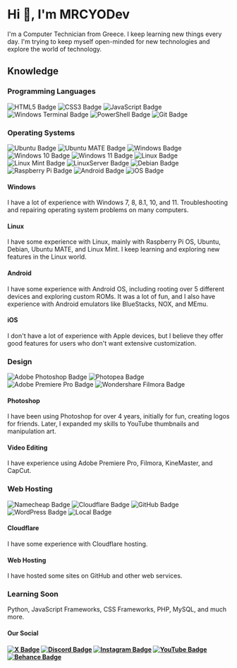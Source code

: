 <h1>Hi 👋, I'm MRCYODev</h1>
    <p>I'm a Computer Technician from Greece. I keep learning new things every day. I'm trying to keep myself open-minded for new technologies and explore the world of technology.</p>
    <h2>Knowledge</h2>
    <h3>Programming Languages</h3>
    <p>
        <img src="https://img.shields.io/badge/HTML5-E34F26?logo=html5&logoColor=fff&style=for-the-badge" alt="HTML5 Badge">
        <img src="https://img.shields.io/badge/CSS3-1572B6?logo=css3&logoColor=fff&style=for-the-badge" alt="CSS3 Badge">
        <img src="https://img.shields.io/badge/JavaScript-F7DF1E?logo=javascript&logoColor=000&style=for-the-badge" alt="JavaScript Badge">
<img src="https://img.shields.io/badge/Windows%20Terminal-4D4D4D?logo=windowsterminal&logoColor=fff&style=for-the-badge" alt="Windows Terminal Badge">
        <img src="https://img.shields.io/badge/PowerShell-5391FE?logo=powershell&logoColor=fff&style=for-the-badge" alt="PowerShell Badge">
        <img src="https://img.shields.io/badge/Git-F05032?logo=git&logoColor=fff&style=for-the-badge" alt="Git Badge">
    </p>
    <h3>Operating Systems</h3>
    <p>
        <img src="https://img.shields.io/badge/Ubuntu-E95420?logo=ubuntu&logoColor=fff&style=for-the-badge" alt="Ubuntu Badge">
        <img src="https://img.shields.io/badge/Ubuntu%20MATE-84A454?logo=ubuntumate&logoColor=fff&style=for-the-badge" alt="Ubuntu MATE Badge">
        <img src="https://img.shields.io/badge/Windows-0078D4?logo=windows&logoColor=fff&style=for-the-badge" alt="Windows Badge">
        <img src="https://img.shields.io/badge/Windows%2010-0078D6?logo=windows10&logoColor=fff&style=for-the-badge" alt="Windows 10 Badge">
        <img src="https://img.shields.io/badge/Windows%2011-0078D4?logo=windows11&logoColor=fff&style=for-the-badge" alt="Windows 11 Badge">
        <img src="https://img.shields.io/badge/Linux-FCC624?logo=linux&logoColor=000&style=for-the-badge" alt="Linux Badge">
        <img src="https://img.shields.io/badge/Linux%20Mint-87CF3E?logo=linuxmint&logoColor=fff&style=for-the-badge" alt="Linux Mint Badge">
        <img src="https://img.shields.io/badge/LinuxServer-DA3B8A?logo=linuxserver&logoColor=fff&style=for-the-badge" alt="LinuxServer Badge">
        <img src="https://img.shields.io/badge/Debian-A81D33?logo=debian&logoColor=fff&style=for-the-badge" alt="Debian Badge">
        <img src="https://img.shields.io/badge/Raspberry%20Pi-A22846?logo=raspberrypi&logoColor=fff&style=for-the-badge" alt="Raspberry Pi Badge">
        <img src="https://img.shields.io/badge/Android-34A853?logo=android&logoColor=fff&style=for-the-badge" alt="Android Badge">
        <img src="https://img.shields.io/badge/iOS-000?logo=ios&logoColor=fff&style=for-the-badge" alt="iOS Badge">
    </p>
    <h4>Windows </h4>
    <p>I have a lot of experience with Windows 7, 8, 8.1, 10, and 11. Troubleshooting and repairing operating system problems on many computers.</p>
    <h4>Linux</h4>
    <p>I have some experience with Linux, mainly with Raspberry Pi OS, Ubuntu, Debian, Ubuntu MATE, and Linux Mint. I keep learning and exploring new features in the Linux world.</p>
    <h4>Android</h4>
    <p>I have some experience with Android OS, including rooting over 5 different devices and exploring custom ROMs. It was a lot of fun, and I also have experience with Android emulators like BlueStacks, NOX, and MEmu.</p>
    <h4>iOS</h4>
    <p>I don't have a lot of experience with Apple devices, but I believe they offer good features for users who don't want extensive customization.</p>
    <h3>Design</h3>
    <p>
        <img src="https://img.shields.io/badge/Adobe%20Photoshop-31A8FF?logo=adobephotoshop&logoColor=fff&style=for-the-badge" alt="Adobe Photoshop Badge">
        <img src="https://img.shields.io/badge/Photopea-18A497?logo=photopea&logoColor=fff&style=for-the-badge" alt="Photopea Badge">
        <img src="https://img.shields.io/badge/Adobe%20Premiere%20Pro-99F?logo=adobepremierepro&logoColor=fff&style=for-the-badge" alt="Adobe Premiere Pro Badge">
        <img src="https://img.shields.io/badge/Wondershare%20Filmora-07273D?logo=wondersharefilmora&logoColor=fff&style=for-the-badge" alt="Wondershare Filmora Badge">
    </p>
    <h4>Photoshop</h4>
    <p>I have been using Photoshop for over 4 years, initially for fun, creating logos for friends. Later, I expanded my skills to YouTube thumbnails and manipulation art.</p>
    <h4>Video Editing</h4>
    <p>I have experience using Adobe Premiere Pro, Filmora, KineMaster, and CapCut.</p>
    <h3>Web Hosting</h3>
    <p>
    <img src="https://img.shields.io/badge/Namecheap-DE3723?logo=namecheap&logoColor=fff&style=for-the-badge" alt="Namecheap Badge">
    <img src="https://img.shields.io/badge/Cloudflare-F38020?logo=cloudflare&logoColor=fff&style=for-the-badge" alt="Cloudflare Badge">
    <img src="https://img.shields.io/badge/GitHub-181717?logo=github&logoColor=fff&style=for-the-badge" alt="GitHub Badge">
    <img src="https://img.shields.io/badge/WordPress-21759B?logo=wordpress&logoColor=fff&style=for-the-badge" alt="WordPress Badge">
    <img src="https://img.shields.io/badge/Local-51BB7B?logo=local&logoColor=fff&style=for-the-badge" alt="Local Badge">
    </p>
    <h4>Cloudflare</h4>
    <p>I have some experience with Cloudflare hosting.</p>
    <h4>Web Hosting</h4>
    <p>I have hosted some sites on GitHub and other web services.</p>
    <h3>Learning Soon</h3>
<p>Python, JavaScript Frameworks, CSS Frameworks, PHP, MySQL, and much more.</p>
    <h4>Our Social<h4>
    <p>
    <a href="https://x.com/MRCYODev"><img src="https://img.shields.io/badge/X-000?logo=x&logoColor=fff&style=for-the-badge" alt="X Badge"></a>
    <a href="https://discord.com/invite/rQ8vFShQgv"><img src="https://img.shields.io/badge/Discord-5865F2?logo=discord&logoColor=fff&style=for-the-badge" alt="Discord Badge"></a>
    <a href="https://www.instagram.com/mrcyodev/"><img src="https://img.shields.io/badge/Instagram-E4405F?logo=instagram&logoColor=fff&style=for-the-badge" alt="Instagram Badge"></a>
    <a href="https://www.youtube.com/channel/UCBlQHgOoHxsE8io0d0QedRA"><img src="https://img.shields.io/badge/YouTube-F00?logo=youtube&logoColor=fff&style=for-the-badge" alt="YouTube Badge"></a>
    <a href="https://www.behance.net/mrcyo"><img src="https://img.shields.io/badge/Behance-1769FF?logo=behance&logoColor=fff&style=for-the-badge" alt="Behance Badge"></a>
    </p>